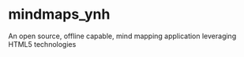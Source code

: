 # mindmaps_ynh
An open source, offline capable, mind mapping application leveraging HTML5 technologies
